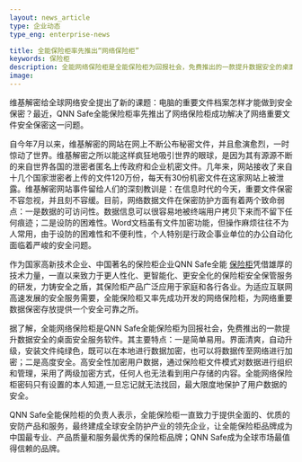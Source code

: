 ```yaml
---
layout: news_article
type: 企业动态
type_eng: enterprise-news

title: 全能保险柜率先推出“网络保险柜”
keywords: 保险柜
description: 全能网络保险柜是全能保险柜为回报社会，免费推出的一款提升数据安全的桌面安全服务软件。率先推出了网络保险柜解决了网络重要文件安全保密这一问题。
image: 
---
```

维基解密给全球网络安全提出了新的课题：电脑的重要文件档案怎样才能做到安全保密？最近，QNN Safe全能保险柜率先推出了网络保险柜成功解决了网络重要文件安全保密这一问题。

自今年7月以来，维基解密的网站在网上不断公布秘密文件，并且愈演愈烈，一时惊动了世界。维基解密之所以能这样疯狂地吸引世界的眼球，是因为其有源源不断的来自世界各国的泄密者匿名上传政府和企业机密文件。几年来，网站接收了来自十几个国家泄密者上传的文件120万份，每天有30份机密文件在这家网站上被泄露。维基解密网站事件留给人们的深刻教训是：在信息时代的今天，重要文件保密不容忽视，并且刻不容缓。目前，网络数据文件在保密防护方面有着两个致命弱点：一是数据的可访问性。数据信息可以很容易地被终端用户拷贝下来而不留下任何痕迹；二是设防的困难性。Word文档虽有文件加密功能，但操作麻烦往往不为人常用，由于设防的困难性和不便利性，个人特别是行政企事业单位的办公自动化面临着严峻的安全问题。

作为国家高新技术企业、中国著名的保险柜企业QNN Safe全能 [保险柜](http://www.qnn.com.cn/)凭借雄厚的技术力量，一直以来致力于更人性化、更智能化、更安全化的保险柜安全保管服务的研发，力铸安全之盾，其保险柜产品广泛应用于家庭和各行各业。为适应互联网高速发展的安全服务需要，全能保险柜又率先成功开发的网络保险柜，为网络重要数据保密存放提供一个安全可靠之所。

据了解，全能网络保险柜是QNN Safe全能保险柜为回报社会，免费推出的一款提升数据安全的桌面安全服务软件。其主要特点：一是简单易用。界面清爽，自动升级，安装文件纯绿色，既可以在本地进行数据加密，也可以将数据传至网络进行加密；二是高度安全。高安全性加密用户数据，通过保险柜文件模式对数据进行组织和管理，采用了两级加密方式，任何人也无法看到用户存储的内容。全能网络保险柜密码只有设置的本人知道,一旦忘记就无法找回，最大限度地保护了用户数据的安全。

QNN Safe全能保险柜的负责人表示，全能保险柜一直致力于提供全面的、优质的安防产品和服务，最终建成全球安全防护产业的领先企业，让全能保险柜品牌成为中国最专业、产品质量和服务最优秀的保险柜品牌；QNN Safe成为全球市场最值得信赖的品牌。
